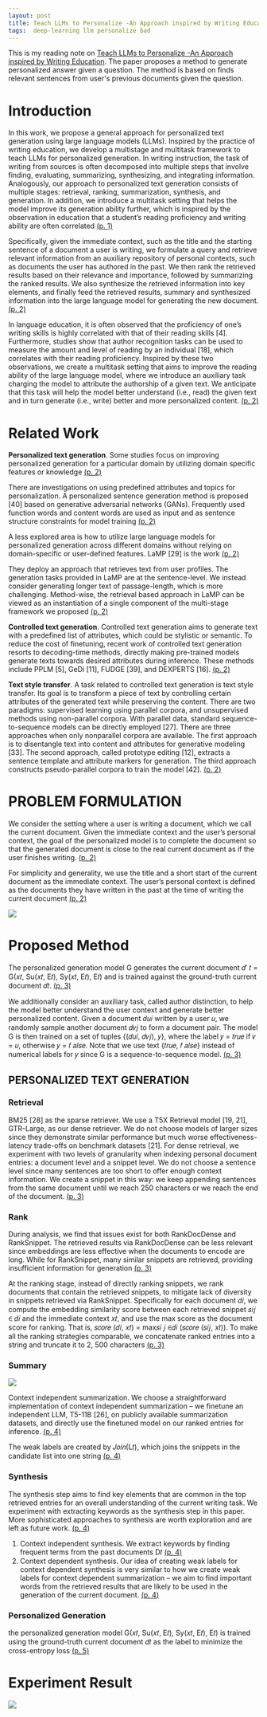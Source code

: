 ```yaml
---
layout: post
title: Teach LLMs to Personalize -An Approach inspired by Writing Education
tags:  deep-learning llm personalize bad
---
```


This is my reading note on [Teach LLMs to Personalize -An Approach inspired by Writing Education](http://arxiv.org/abs/2308.07968). The paper proposes a method to generate personalized answer given a question. The method is based on finds relevant sentences from user's previous documents given the question.

# Introduction
In this work, we propose a general approach for personalized text generation using large language models (LLMs). Inspired by the practice of writing education, we develop a multistage and multitask framework to teach LLMs for personalized generation. 
In writing instruction, the task of writing from sources is often decomposed into multiple steps that involve finding, evaluating, summarizing, synthesizing, and integrating information. Analogously, our approach to personalized text generation consists of multiple stages: retrieval, ranking, summarization, synthesis, and generation. In addition, we introduce a multitask setting that helps the model improve its generation ability further, which is inspired by the observation in education that a student’s reading proficiency and writing ability are often correlated [(p. 1)](zotero://open-pdf/library/items/SL9X2LRL?page=1&annotation=8TXCM8I9)

Specifically, given the immediate context, such as the title and the starting sentence of a document a user is writing, we formulate a query and retrieve relevant information from an auxiliary repository of personal contexts, such as documents the user has authored in the past. 
We then rank the retrieved results based on their relevance and importance, followed by summarizing the ranked results. We also synthesize the retrieved information into key elements, and finally feed the retrieved results, summary and synthesized information into the large language model for generating the new document. [(p. 2)](zotero://open-pdf/library/items/SL9X2LRL?page=2&annotation=96YQF3F9)

In language education, it is often observed that the proficiency of one’s writing skills is highly correlated with that of their reading skills [4]. Furthermore, studies show that author recognition tasks can be used to measure the amount and level of reading by an individual [18], which correlates with their reading proficiency. Inspired by these two observations, we create a multitask setting that aims to improve the reading ability of the large language model, where we introduce an auxiliary task charging the model to attribute the authorship of a given text. We anticipate that this task will help the model better understand (i.e., read) the given text and in turn generate (i.e., write) better and more personalized content. [(p. 2)](zotero://open-pdf/library/items/SL9X2LRL?page=2&annotation=RB7SPBDT)

# Related Work
**Personalized text generation**. Some studies focus on improving personalized generation for a particular domain by utilizing domain specific features or knowledge [(p. 2)](zotero://open-pdf/library/items/SL9X2LRL?page=2&annotation=PKAVDCMG)

There are investigations on using predefined attributes and topics for personalization. A personalized sentence generation method is proposed [40] based on generative adversarial networks (GANs). 
Frequently used function words and content words are used as input and as sentence structure constraints for model training [(p. 2)](zotero://open-pdf/library/items/SL9X2LRL?page=2&annotation=8KNPLL9Q)

A less explored area is how to utilize large language models for personalized generation across different domains without relying on domain-specific or user-defined features. LaMP [29] is the work [(p. 2)](zotero://open-pdf/library/items/SL9X2LRL?page=2&annotation=T7KIJWGM)

They deploy an approach that retrieves text from user profiles. The generation tasks provided in LaMP are at the sentence-level. We instead consider generating longer text of passage-length, which is more challenging. Method-wise, the retrieval based approach in LaMP can be viewed as an instantiation of a single component of the multi-stage framework we proposed [(p. 2)](zotero://open-pdf/library/items/SL9X2LRL?page=2&annotation=XV2MSZSM)

**Controlled text generation**. Controlled text generation aims to generate text with a predefined list of attributes, which could be stylistic or semantic. To reduce the cost of finetuning, recent work of controlled text generation resorts to decoding-time methods, directly making pre-trained models generate texts towards desired attributes during inference. These methods include PPLM [5], GeDi [11], FUDGE [39], and DEXPERTS [16]. [(p. 2)](zotero://open-pdf/library/items/SL9X2LRL?page=2&annotation=JF7WN3DC)

**Text style transfer**. A task related to controlled text generation is text style transfer. Its goal is to transform a piece of text by controlling certain attributes of the generated text while preserving the content. There are two paradigms: supervised learning using parallel corpora, and unsupervised methods using non-parallel corpora. 
With parallel data, standard sequence-to-sequence models can be directly employed [27]. There are three approaches when only nonparallel corpora are available. The first approach is to disentangle text into content and attributes for generative modeling [33]. The second approach, called prototype editing [12], extracts a sentence template and attribute markers for generation. The third approach constructs pseudo-parallel corpora to train the model [42]. [(p. 2)](zotero://open-pdf/library/items/SL9X2LRL?page=2&annotation=WRYVI5YU)

# PROBLEM FORMULATION
We consider the setting where a user is writing a document, which we call the current document. Given the immediate context and the user’s personal context, the goal of the personalized model is to complete the document so that the generated document is close to the real current document as if the user finishes writing. [(p. 2)](zotero://open-pdf/library/items/SL9X2LRL?page=2&annotation=YV6W5QVV)

For simplicity and generality, we use the title and a short start of the current document as the immediate context. The user’s personal context is defined as the documents they have written in the past at the time of writing the current document [(p. 2)](zotero://open-pdf/library/items/SL9X2LRL?page=2&annotation=UH5NYHDJ)

![](https://raw.githubusercontent.com/zhangtemplar/zhangtemplar.github.io/master/uPic/liTeachLLMsPersonalize2023-3-x50-y583.png) 

# Proposed Method
The personalized generation model G generates the current document 𝑑′ 𝑡 = G(𝑥𝑡, Su(𝑥𝑡, E𝑡), Sy(𝑥𝑡, E𝑡), E𝑡) and is trained against the ground-truth current document 𝑑𝑡. [(p. 3)](zotero://open-pdf/library/items/SL9X2LRL?page=3&annotation=5X5L57HR)

We additionally consider an auxiliary task, called author distinction, to help the model better understand the user context and generate better personalized content. Given a document 𝑑𝑢𝑖 written by a user 𝑢, we randomly sample another document 𝑑𝑣𝑗 to form a document pair. The model G is then trained on a set of tuples {(𝑑𝑢𝑖, 𝑑𝑣𝑗), 𝑦}, where the label 𝑦 = 𝑡𝑟𝑢𝑒 if 𝑣 = 𝑢, otherwise 𝑦 = 𝑓 𝑎𝑙𝑠𝑒. Note that we use text {𝑡𝑟𝑢𝑒, 𝑓 𝑎𝑙𝑠𝑒} instead of numerical labels for 𝑦 since G is a sequence-to-sequence model. [(p. 3)](zotero://open-pdf/library/items/SL9X2LRL?page=3&annotation=SNMM2X52)

## PERSONALIZED TEXT GENERATION
### Retrieval
BM25 [28] as the sparse retriever. We use a T5X Retrieval model [19, 21], GTR-Large, as our dense retriever. We do not choose models of larger sizes since they demonstrate similar performance but much worse effectiveness-latency trade-offs on benchmark datasets [21]. 
For dense retrieval, we experiment with two levels of granularity when indexing personal document entries: a document level and a snippet level. We do not choose a sentence level since many sentences are too short to offer enough context information. We create a snippet in this way: we keep appending sentences from the same document until we reach 250 characters or we reach the end of the document. [(p. 3)](zotero://open-pdf/library/items/SL9X2LRL?page=3&annotation=SHC3FM3R)
### Rank
During analysis, we find that issues exist for both RankDocDense and RankSnippet. The retrieved results via RankDocDense can be less relevant since embeddings are less effective when the documents to encode are long. While for RankSnippet, many similar snippets are retrieved, providing insufficient information for generation [(p. 3)](zotero://open-pdf/library/items/SL9X2LRL?page=3&annotation=KJWS9MKZ)

At the ranking stage, instead of directly ranking snippets, we rank documents that contain the retrieved snippets, to mitigate lack of diversity in snippets retrieved via RankSnippet. Specifically for each document 𝑑𝑖, we compute the embedding similarity score between each retrieved snippet 𝑠𝑖𝑗 ∈ 𝑑𝑖 and the immediate context 𝑥𝑡, and use the max score as the document score for ranking. That is, 𝑠𝑐𝑜𝑟𝑒 (𝑑𝑖, 𝑥𝑡) = max𝑠𝑖 𝑗 ∈𝑑𝑖 (𝑠𝑐𝑜𝑟𝑒 (𝑠𝑖𝑗, 𝑥𝑡)).  To make all the ranking strategies comparable, we concatenate ranked entries into a string and truncate it to 2, 500 characters [(p. 3)](zotero://open-pdf/library/items/SL9X2LRL?page=3&annotation=MHUVRYFI)

### Summary
![](https://raw.githubusercontent.com/zhangtemplar/zhangtemplar.github.io/master/uPic/liTeachLLMsPersonalize2023-4-x51-y532.png) 

Context independent summarization. We choose a straightforward implementation of context independent summarization – we finetune an independent LLM, T5-11B [26], on publicly available summarization datasets, and directly use the finetuned model on our ranked entries for inference. [(p. 4)](zotero://open-pdf/library/items/SL9X2LRL?page=4&annotation=JM7NL6RZ)

The weak labels are created by 𝐽𝑜𝑖𝑛(L𝑡), which joins the snippets in the candidate list into one string [(p. 4)](zotero://open-pdf/library/items/SL9X2LRL?page=4&annotation=XCDHENX2)
### Synthesis
The synthesis step aims to find key elements that are common in the top retrieved entries for an overall understanding of the current writing task. We experiment with extracting keywords as the synthesis step in this paper. More sophisticated approaches to synthesis are worth exploration and are left as future work. [(p. 4)](zotero://open-pdf/library/items/SL9X2LRL?page=4&annotation=XIIT3UAT)

1. Context independent synthesis. We extract keywords by finding frequent terms from the past documents D𝑡 [(p. 4)](zotero://open-pdf/library/items/SL9X2LRL?page=4&annotation=4MFPJIZB)
2. Context dependent synthesis. Our idea of creating weak labels for context dependent synthesis is very similar to how we create weak labels for context dependent summarization – we aim to find important words from the retrieved results that are likely to be used in the generation of the current document. [(p. 4)](zotero://open-pdf/library/items/SL9X2LRL?page=4&annotation=U6BAYSLK)
### Personalized Generation
the personalized generation model G(𝑥𝑡, Su(𝑥𝑡, E𝑡), Sy(𝑥𝑡, E𝑡), E𝑡) is trained using the ground-truth current document 𝑑𝑡 as the label to minimize the cross-entropy loss [(p. 5)](zotero://open-pdf/library/items/SL9X2LRL?page=5&annotation=87P3U4BH)
# Experiment Result
![](https://raw.githubusercontent.com/zhangtemplar/zhangtemplar.github.io/master/uPic/liTeachLLMsPersonalize2023-7-x47-y385.png) 
